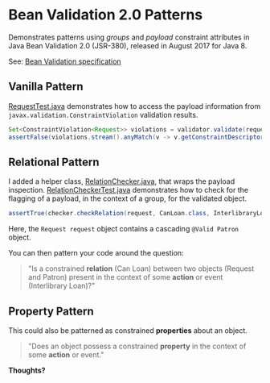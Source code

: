 # Bean Validation 2.0 Patterns

Demonstrates patterns using _groups_ and _payload_ constraint attributes in Java Bean Validation 2.0 (JSR-380), released in August 2017 for Java 8.

See: [Bean Validation specification](http://beanvalidation.org/2.0/spec/)

## Vanilla Pattern

[RequestTest.java](src/test/java/mmp/relational_constraints/example/domain/objects/RequestTest.java) demonstrates how to access the payload information from `javax.validation.ConstraintViolation` validation results.

```java
Set<ConstraintViolation<Request>> violations = validator.validate(request, InterlibraryLoan.class);
assertFalse(violations.stream().anyMatch(v -> v.getConstraintDescriptor().getPayload().contains(CanLoan.class)));
```

## Relational Pattern

I added a helper class, [RelationChecker.java](src/test/java/mmp/relational_constraints/example/RelationChecker.java), that wraps the payload inspection.
[RelationCheckerTest.java](src/test/java/mmp/relational_constraints/example/RelationCheckerTest.java) demonstrates how to check for the flagging of a payload, in the context of a group, for the validated object.

```java
assertTrue(checker.checkRelation(request, CanLoan.class, InterlibraryLoan.class));
```

Here, the `Request request` object contains a cascading `@Valid Patron` object.

You can then pattern your code around the question:
> "Is a constrained **relation** (Can Loan) between two objects (Request and Patron) present in the context of some **action** or event (Interlibrary Loan)?"

## Property Pattern

This could also be patterned as constrained **properties** about an object.
> "Does an object possess a constrained **property** in the context of some **action** or event."

**Thoughts?**
